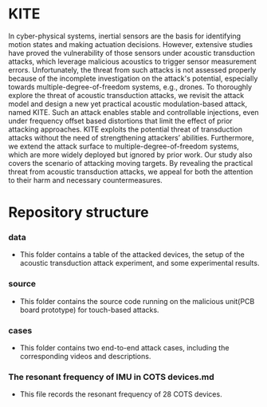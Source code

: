 # KITE
In cyber-physical systems, inertial sensors are the basis for identifying motion states and making actuation decisions. However, extensive studies have proved the vulnerability of those sensors under acoustic transduction attacks, which leverage malicious acoustics to trigger sensor measurement errors. Unfortunately, the threat from such attacks is not assessed properly because of the incomplete investigation on the attack's potential, especially towards multiple-degree-of-freedom systems, e.g., drones. To thoroughly explore the threat of acoustic transduction attacks, we revisit the attack model and design a new yet practical acoustic modulation-based attack, named KITE. Such an attack enables stable and controllable injections, even under frequency offset based distortions that limit the effect of prior attacking approaches. KITE exploits the potential threat of transduction attacks without the need of strengthening attackers’ abilities. Furthermore, we extend the attack surface to multiple-degree-of-freedom systems, which are more widely deployed but ignored by prior work. Our study also covers the scenario of attacking moving targets. By revealing the practical threat from acoustic transduction attacks, we appeal for both the attention to their harm and necessary countermeasures.

# Repository structure
### data
+ This folder contains a table of the attacked devices, the setup of the acoustic transduction attack experiment, and  some experimental results.
### source
+ This folder contains the source code running on the malicious unit(PCB board prototype) for touch-based attacks.
### cases
+ This folder contains two end-to-end attack cases, including the corresponding videos and descriptions.
### The resonant frequency of IMU in COTS devices.md
+ This file records the resonant frequency of 28 COTS devices.
